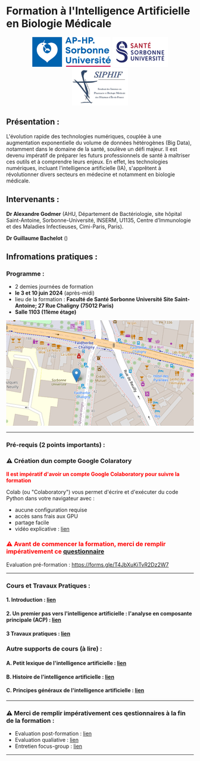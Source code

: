 # Formation à l'Intelligence Artificielle en Biologie Médicale

<p align="center">
  <img src="Images/logo_sorbonne_aphp.jpg" width=ZZ" height="80">
  <img src="Images/SU-sorbonne.webp" width="150" height="80">
  <img src="Images/siphif.jpg" width="150" height="100">
</p>

<p align="center">
  
</p>


## Présentation :
L'évolution rapide des technologies numériques, couplée à une augmentation exponentielle du volume de données hétérogènes (Big Data), notamment dans le domaine de la santé, soulève un défi majeur. Il est devenu impératif de préparer les futurs professionnels de santé à maîtriser ces outils et à comprendre leurs enjeux. En effet, les technologies numériques, incluant l'intelligence artificielle (IA), s'apprêtent à révolutionner divers secteurs en médecine et notamment en biologie médicale.

## Intervenants :
**Dr Alexandre Godmer** (AHU, Département de Bactériologie, site hôpital Saint-Antoine, Sorbonne-Université, INSERM, U1135, Centre d’Immunologie et des Maladies Infectieuses, Cimi-Paris, Paris).

**Dr Guillaume Bachelot** () 

## Infromations pratiques :

### Programme :
- 2 demies journées de formation 
- **le 3 et 10 juin 2024** (après-midi)
- lieu de la formation : **Faculté de Santé Sorbonne Université Site Saint-Antoine; 27 Rue Chaligny (75012 Paris)**
- **Salle 1103 (11ème étage)**
<p align="center">
  <img src="Images/lieuSU.png">
</p>

------------------------------------------------------------------------------------------------------------------------------------------------------

### Pré-requis (2 points importants) :

### ⚠️ Création dun compte Google Colaratory 

  <span style="color: red;"> **Il est impératif d'avoir un compte Google Colaboratory pour suivre la formation** </span>
  
Colab (ou "Colaboratory") vous permet d'écrire et d'exécuter du code Python dans votre navigateur avec :
- aucune configuration requise
- accès sans frais aux GPU
- partage facile
- vidéo explicative : [lien](https://www.youtube.com/watch?v=inN8seMm7UI)

### <span style="color: red;">⚠️ Avant de commencer la formation, merci de remplir impérativement ce [questionnaire](https://forms.gle/T4JbXuKiTvR2Dz2W7) </span>
Evaluation pré-formation : https://forms.gle/T4JbXuKiTvR2Dz2W7

------------------------------------------------------------------------------------------------------------------------------------------------------

### Cours et Travaux Pratiques :

#### 1. Introduction : [lien](Cours/Introduction_IA.pdf)

#### 2. Un premier pas vers l'intelligence artificielle : l'analyse en composante principale (ACP) : [lien](Cours/cours_PCA_ia.pdf)

#### 3 Travaux pratiques : [lien]()

### Autre supports de cours (à lire) :

#### A. Petit lexique de l'intelligence artificielle : [lien](Cours/lexiqueIA.md)

#### B. Histoire de l'intelligence artificielle : [lien](Cours/HistoireIA.md)

#### C. Principes généraux de l'intelligence artificielle : [lien](Cours/PGIA.md)

------------------------------------------------------------------------------------------------------------------------------------------------------

### ⚠️ Merci de remplir impérativement ces qestionnaires à la fin de la formation : 

- Evaluation post-formation : [lien](https://forms.gle/BMfgQwdiQMFd1XJZ8)
- Evaluation qualiative : [lien](https://forms.gle/7t5U6ZEfNQ8B6Ax7A)
- Entretien focus-group : [lien](https://forms.gle/EfqNN5AKpHWHXUgZ7)

------------------------------------------------------------------------------------------------------------------------------------------------------
